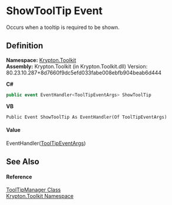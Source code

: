 # ShowToolTip Event


Occurs when a tooltip is required to be shown.



## Definition
**Namespace:** <a href="79d2eac2-21f4-54ff-7552-b20c33c30600.md">Krypton.Toolkit</a>  
**Assembly:** Krypton.Toolkit (in Krypton.Toolkit.dll) Version: 80.23.10.287+8d7660f9dc5efd033fabe008ebfb904beab6d444

**C#**
``` C#
public event EventHandler<ToolTipEventArgs> ShowToolTip
```
**VB**
``` VB
Public Event ShowToolTip As EventHandler(Of ToolTipEventArgs)
```



#### Value
EventHandler(<a href="dff7d197-c611-a3c9-31b2-64ee034b757e.md">ToolTipEventArgs</a>)

## See Also


#### Reference
<a href="a3ab60b6-fe99-e139-01ee-7869073e5f5e.md">ToolTipManager Class</a>  
<a href="79d2eac2-21f4-54ff-7552-b20c33c30600.md">Krypton.Toolkit Namespace</a>  
